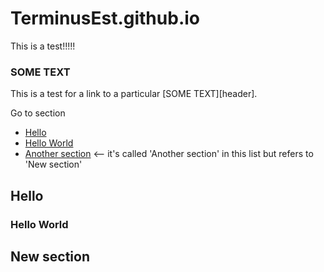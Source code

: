 # TerminusEst.github.io


This is a test!!!!!

### SOME TEXT ###

This is a test for a link to a particular [SOME TEXT][header].


Go to section
* [Hello](#hello)  
* [Hello World](#hello-world)
* [Another section](#new-section) <-- it's called 'Another section' in this list but refers to 'New section'


## Hello
### Hello World
## New section
